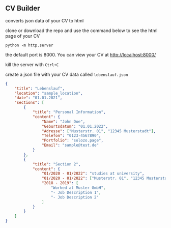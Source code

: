 ## CV Builder

converts json data of your CV to html

clone or download the repo and use the command below to see the html page of your CV

```shell
python -m http.server
```

the default port is 8000. You can view your CV at [http://localhost:8000/](http://localhost:8000/)

kill the server with `Ctrl+C`

create a json file with your CV data called `lebenslauf.json`

```json
{
	"title": "Lebenslauf",
	"location": "sample_location",
	"date": "01.01.2021",
	"sections": [
		{
			"title": "Personal Information",
			"content": {
				"Name": "John Doe",
				"Geburtsdatum": "01.01.2022",
				"Adresse": ["Musterstr. 01", "12345 Musterstadt"],
				"Telefon": "0123-4567890",
				"Portfolio": "solozo.page",
				"Email": "sample@test.de"
			}
		},
		{
			"title": "Section 2",
			"content": {
				"01/2020 - 01/2022": "studies at university",
				"01/2020 - 01/2022": ["Musterstr. 01", "12345 Musterstadt"],
				"2018 - 2019": [
					"Worked at Muster GmbH",
					"- Job Description 1",
					"- Job Description 2"
				]
			}
		}
	]
}
```
